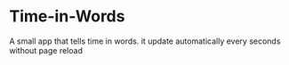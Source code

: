 # Time-in-Words
A small app that tells time in words.
it update automatically every seconds without page reload